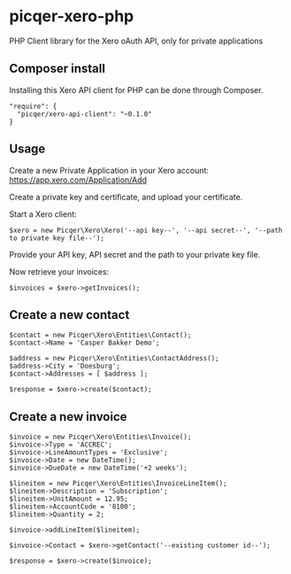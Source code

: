 # picqer-xero-php
PHP Client library for the Xero oAuth API, only for private applications

## Composer install
Installing this Xero API client for PHP can be done through Composer.

    "require": {
      "picqer/xero-api-client": "~0.1.0"
    }

## Usage
Create a new Private Application in your Xero account: https://app.xero.com/Application/Add

Create a private key and certificate, and upload your certificate.

Start a Xero client:

    $xero = new Picqer\Xero\Xero('--api key--', '--api secret--', '--path to private key file--');

Provide your API key, API secret and the path to your private key file.

Now retrieve your invoices:

    $invoices = $xero->getInvoices();

## Create a new contact

    $contact = new Picqer\Xero\Entities\Contact();
    $contact->Name = 'Casper Bakker Demo';
    
    $address = new Picqer\Xero\Entities\ContactAddress();
    $address->City = 'Doesburg';
    $contact->Addresses = [ $address ];
    
    $response = $xero->create($contact);

## Create a new invoice

    $invoice = new Picqer\Xero\Entities\Invoice();
    $invoice->Type = 'ACCREC';
    $invoice->LineAmountTypes = 'Exclusive';
    $invoice->Date = new DateTime();
    $invoice->DueDate = new DateTime('+2 weeks');
    
    $lineitem = new Picqer\Xero\Entities\InvoiceLineItem();
    $lineitem->Description = 'Subscription';
    $lineitem->UnitAmount = 12.95;
    $lineitem->AccountCode = '8100';
    $lineitem->Quantity = 2;
    
    $invoice->addLineItem($lineitem);
    
    $invoice->Contact = $xero->getContact('--existing customer id--');

    $response = $xero->create($invoice);
